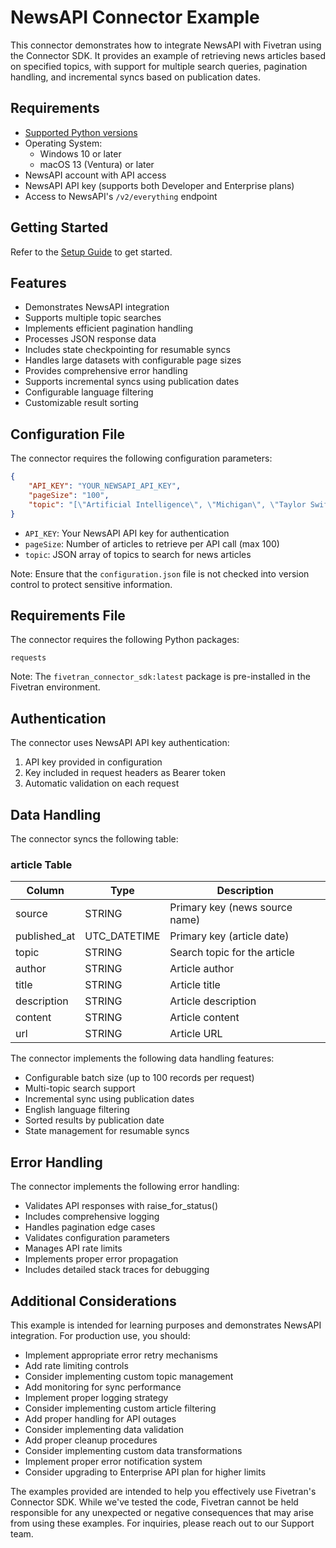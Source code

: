 # NewsAPI Connector Example

This connector demonstrates how to integrate NewsAPI with Fivetran using the Connector SDK. It provides an example of retrieving news articles based on specified topics, with support for multiple search queries, pagination handling, and incremental syncs based on publication dates.

## Requirements

* [Supported Python versions](https://github.com/fivetran/fivetran_connector_sdk/blob/main/README.md#requirements)   
* Operating System:  
  * Windows 10 or later  
  * macOS 13 (Ventura) or later
* NewsAPI account with API access
* NewsAPI API key (supports both Developer and Enterprise plans)
* Access to NewsAPI's `/v2/everything` endpoint

## Getting Started

Refer to the [Setup Guide](https://fivetran.com/docs/connectors/connector-sdk/setup-guide) to get started.

## Features

* Demonstrates NewsAPI integration
* Supports multiple topic searches
* Implements efficient pagination handling
* Processes JSON response data
* Includes state checkpointing for resumable syncs
* Handles large datasets with configurable page sizes
* Provides comprehensive error handling
* Supports incremental syncs using publication dates
* Configurable language filtering
* Customizable result sorting

## Configuration File

The connector requires the following configuration parameters:

```json
{
    "API_KEY": "YOUR_NEWSAPI_API_KEY",
    "pageSize": "100",
    "topic": "[\"Artificial Intelligence\", \"Michigan\", \"Taylor Swift\"]"
}
```

* `API_KEY`: Your NewsAPI API key for authentication
* `pageSize`: Number of articles to retrieve per API call (max 100)
* `topic`: JSON array of topics to search for news articles

Note: Ensure that the `configuration.json` file is not checked into version control to protect sensitive information.

## Requirements File

The connector requires the following Python packages:

```
requests
```

Note: The `fivetran_connector_sdk:latest` package is pre-installed in the Fivetran environment.

## Authentication

The connector uses NewsAPI API key authentication:
1. API key provided in configuration
2. Key included in request headers as Bearer token
3. Automatic validation on each request

## Data Handling

The connector syncs the following table:

### article Table
| Column       | Type         | Description                    |
|-------------|--------------|--------------------------------|
| source      | STRING       | Primary key (news source name) |
| published_at| UTC_DATETIME | Primary key (article date)     |
| topic       | STRING       | Search topic for the article   |
| author      | STRING       | Article author                 |
| title       | STRING       | Article title                  |
| description | STRING       | Article description            |
| content     | STRING       | Article content                |
| url         | STRING       | Article URL                    |

The connector implements the following data handling features:
* Configurable batch size (up to 100 records per request)
* Multi-topic search support
* Incremental sync using publication dates
* English language filtering
* Sorted results by publication date
* State management for resumable syncs

## Error Handling

The connector implements the following error handling:
* Validates API responses with raise_for_status()
* Includes comprehensive logging
* Handles pagination edge cases
* Validates configuration parameters
* Manages API rate limits
* Implements proper error propagation
* Includes detailed stack traces for debugging

## Additional Considerations

This example is intended for learning purposes and demonstrates NewsAPI integration. For production use, you should:

- Implement appropriate error retry mechanisms
- Add rate limiting controls
- Consider implementing custom topic management
- Add monitoring for sync performance
- Implement proper logging strategy
- Consider implementing custom article filtering
- Add proper handling for API outages
- Consider implementing data validation
- Add proper cleanup procedures
- Consider implementing custom data transformations
- Implement proper error notification system
- Consider upgrading to Enterprise API plan for higher limits

The examples provided are intended to help you effectively use Fivetran's Connector SDK. While we've tested the code, Fivetran cannot be held responsible for any unexpected or negative consequences that may arise from using these examples. For inquiries, please reach out to our Support team. 
